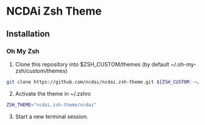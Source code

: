# NCDAi Zsh Theme

## Installation

### Oh My Zsh

1. Clone this repository into $ZSH_CUSTOM/themes (by default ~/.oh-my-zsh/custom/themes)

```bash
git clone https://github.com/ncdai/ncdai.zsh-theme.git ${ZSH_CUSTOM:-~/.oh-my-zsh/custom}/themes/ncdai.zsh-theme
```

2. Activate the theme in ~/.zshrc

```bash
ZSH_THEME="ncdai.zsh-theme/ncdai"
```

3. Start a new terminal session.
